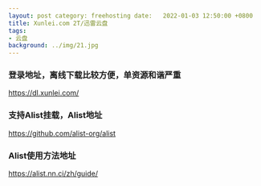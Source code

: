 ```yaml
---
layout: post category: freehosting date:   2022-01-03 12:50:00 +0800
title: Xunlei.com 2T/迅雷云盘
tags:
- 云盘
background: ../img/21.jpg
---
```




### 登录地址，离线下载比较方便，单资源和谐严重<br>
https://dl.xunlei.com/

### 支持Alist挂载，Alist地址<br>
https://github.com/alist-org/alist

### Alist使用方法地址<br>
https://alist.nn.ci/zh/guide/
